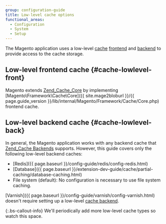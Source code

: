 ```yaml
---
group: configuration-guide
title: Low-level cache options
functional_areas:
  - Configuration
  - System
  - Setup
---
```


The Magento application uses a low-level [cache](https://glossary.magento.com/cache) [frontend](https://glossary.magento.com/frontend) and [backend](https://glossary.magento.com/backend) to provide access to the cache storage.

## Low-level frontend cache {#cache-lowlevel-front}

Magento extends [Zend_Cache_Core](http://framework.zend.com/manual/1.12/en/zend.cache.frontends.html) by implementing [Magento\Framework\Cache\Core]({{ site.mage2bloburl }}/{{ page.guide_version }}/lib/internal/Magento/Framework/Cache/Core.php) frontend cache.

## Low-level backend cache {#cache-lowlevel-back}

In general, the Magento application works with any backend cache that [Zend_Cache Backends](http://framework.zend.com/manual/1.12/en/zend.cache.backends.html) supports. However, this guide covers only the following low-level backend caches:

*  [Redis]({{ page.baseurl }}/config-guide/redis/config-redis.html)
*  [Database]({{ page.baseurl }}/extension-dev-guide/cache/partial-caching/database-caching.html)
*  File system (default): No configuration is necessary to use file system caching.

[Varnish]({{ page.baseurl }}/config-guide/varnish/config-varnish.html) doesn't require setting up a low-level [cache backend](https://glossary.magento.com/cache-backend).

{:.bs-callout-info}
We'll periodically add more low-level cache types so watch this space.
